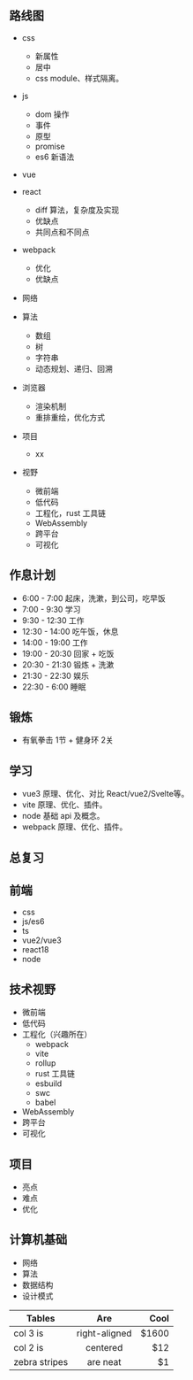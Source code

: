 ## 路线图

- css
  - 新属性
  - 居中
  - css module、样式隔离。

- js
  - dom 操作
  - 事件
  - 原型
  - promise
  - es6 新语法

- vue
- react
  - diff 算法，复杂度及实现
  - 优缺点
  - 共同点和不同点

- webpack
  - 优化
  - 优缺点

- 网络

- 算法
  - 数组
  - 树
  - 字符串
  - 动态规划、递归、回溯

- 浏览器
  - 渲染机制
  - 重排重绘，优化方式

- 项目
  - xx

- 视野
  - 微前端
  - 低代码
  - 工程化，rust 工具链
  - WebAssembly
  - 跨平台
  - 可视化

## 作息计划

- 6:00 - 7:00 起床，洗漱，到公司，吃早饭
- 7:00 - 9:30 学习
- 9:30 - 12:30 工作
- 12:30 - 14:00 吃午饭，休息
- 14:00 - 19:00 工作
- 19:00 - 20:30 回家 + 吃饭
- 20:30 - 21:30 锻炼 + 洗漱
- 21:30 - 22:30 娱乐
- 22:30 - 6:00 睡眠

## 锻炼

- 有氧拳击 1节 + 健身环 2关

## 学习

- vue3 原理、优化、对比 React/vue2/Svelte等。
- vite 原理、优化、插件。
- node 基础 api 及概念。
- webpack 原理、优化、插件。

## 总复习

## 前端

- css
- js/es6
- ts
- vue2/vue3
- react18
- node

## 技术视野

- 微前端
- 低代码
- 工程化（兴趣所在）
  - webpack
  - vite
  - rollup
  - rust 工具链
  - esbuild
  - swc
  - babel
- WebAssembly
- 跨平台
- 可视化

## 项目

- 亮点
- 难点
- 优化

## 计算机基础

- 网络
- 算法
- 数据结构
- 设计模式

| Tables      |      Are      |  Cool |
|---------------|:-------------:|------:|
| col 3 is      | right-aligned | $1600 |
| col 2 is      |   centered    |   $12 |
| zebra stripes |   are neat    |    $1 |

